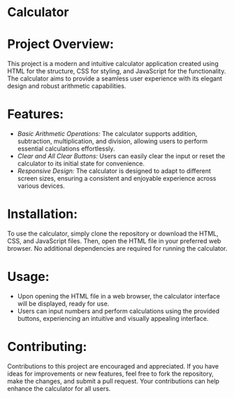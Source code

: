# Calculator
# Project Overview:
This project is a modern and intuitive calculator application created using HTML for the structure, CSS for styling, and JavaScript for the functionality. The calculator aims to provide a seamless user experience with its elegant design and robust arithmetic capabilities.

# Features:
- *Basic Arithmetic Operations:* The calculator supports addition, subtraction, multiplication, and division, allowing users to perform essential calculations effortlessly.
- *Clear and All Clear Buttons:* Users can easily clear the input or reset the calculator to its initial state for convenience.
- *Responsive Design:* The calculator is designed to adapt to different screen sizes, ensuring a consistent and enjoyable experience across various devices.

# Installation:
To use the calculator, simply clone the repository or download the HTML, CSS, and JavaScript files. Then, open the HTML file in your preferred web browser. No additional dependencies are required for running the calculator.

# Usage:
- Upon opening the HTML file in a web browser, the calculator interface will be displayed, ready for use.
- Users can input numbers and perform calculations using the provided buttons, experiencing an intuitive and visually appealing interface.

# Contributing:
Contributions to this project are encouraged and appreciated. If you have ideas for improvements or new features, feel free to fork the repository, make the changes, and submit a pull request. Your contributions can help enhance the calculator for all users.
